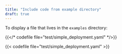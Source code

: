 ```yaml
---
title: "Include code from example directory"
draft: true
---
```


To display a file that lives in the `examples` directory:

{{</* codefile file="test/simple_deployment.yaml" */>}}

{{< codefile file="test/simple_deployment.yaml" >}}
